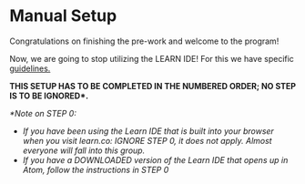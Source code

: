 # Manual Setup

Congratulations on finishing the pre-work and welcome to the program!

Now, we are going to stop utilizing the LEARN IDE! For this we have specific [guidelines.](http://help.learn.co/workflow-tips/local-environment/mac-osx-manual-environment-set-up)  

**THIS SETUP HAS TO BE COMPLETED IN THE NUMBERED ORDER; NO STEP IS TO BE IGNORED\*.**

_\*Note on STEP 0:_ 
* _If you have been using the Learn IDE that is built into your browser when you visit learn.co: IGNORE STEP 0, it does not apply. Almost everyone will fall into this group._ 
* _If you have a DOWNLOADED version of the Learn IDE that opens up in Atom, follow the instructions in STEP 0_
